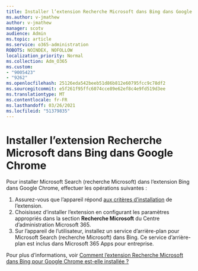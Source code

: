 ```yaml
---
title: Installer l’extension Recherche Microsoft dans Bing dans Google Chrome
ms.author: v-jmathew
author: v-jmathew
manager: scotv
audience: Admin
ms.topic: article
ms.service: o365-administration
ROBOTS: NOINDEX, NOFOLLOW
localization_priority: Normal
ms.collection: Adm_O365
ms.custom:
- "9005423"
- "9262"
ms.openlocfilehash: 25126eda542beeb51d86b812e60795fcc9c78df2
ms.sourcegitcommit: e5f261f95ffc6074cce89e62ef8c4e9fd519d3ee
ms.translationtype: MT
ms.contentlocale: fr-FR
ms.lasthandoff: 03/26/2021
ms.locfileid: "51379835"
---
```

# <a name="install-the-microsoft-search-in-bing-extension-in-google-chrome"></a>Installer l’extension Recherche Microsoft dans Bing dans Google Chrome

Pour installer Microsoft Search (recherche Microsoft) dans l’extension Bing dans Google Chrome, effectuer les opérations suivantes :

1. Assurez-vous que l’appareil répond [aux critères d’installation](https://go.microsoft.com/fwlink/?linkid=2152236) de l’extension.
2. Choisissez d’installer l’extension en configurant les paramètres appropriés dans la section **Recherche Microsoft** du Centre d’administration Microsoft 365.
3. Sur l’appareil de l’utilisateur, installez un service d’arrière-plan pour Microsoft Search (recherche Microsoft) dans Bing. Ce service d’arrière-plan est inclus dans Microsoft 365 Apps pour entreprise.

Pour plus d’informations, voir [Comment l’extension Recherche Microsoft dans Bing pour Google Chrome est-elle installée ?](https://go.microsoft.com/fwlink/?linkid=2150992)
